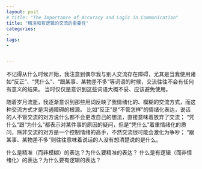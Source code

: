 ```yaml
---
layout: post
# title: "The Importance of Accuracy and Logic in Communication"
title: "精准和有逻辑的交流的重要性"
categories:
- 
tags:
- 


---
```


不记得从什么时候开始，我注意到偶尔我与别人交流存在障碍，尤其是当我使用诸如“反正”、“凭什么”、“跟某事、某物差不多”等词语的时候，交流往往不会有任何有意义的结果。
当时仅仅是意识到这些词语大概不妥、应该避免使用。
<!-- 对交流障碍的根本原因认识
不清楚是什么原因，但这个问题却扎根在我心里。 -->
随着岁月流逝，我逐渐意识到那些用词反映了我情绪化的、模糊的交流方式，而这种交流方式才是沟通障碍的根源。
比如“反正”是“不管怎样”的情绪化表达，说话的人不管交流的对方说什么都不会更改自己的想法，直接意味着放弃了交流；
“凭什么”跟“为什么”都表示对某件事的原因的疑问，但是“凭什么”着重情绪化的质问，除非交流的对方是一个控制情绪的高手，不然交流很可能会激化为争吵；
“跟某事、某物差不多”则往往意味着说话的人没有想清楚说的是什么。

什么是精准（而非模糊）的表达？为什么要精准的表达？
什么是有逻辑（而非情绪化）的表达？为什么要有逻辑的表达？


<!-- _I wrote down these a few words when I started realizing that there's something wrong with the way I communicate with people. At that time I only noticed some words which rarely led to meaningful results._ 

_Over the years it became clearer to me that I used to rely much more on emotions rather than logic in my communication. I might write my idea about effective communication under different contexts in another post, but here is where I started._ 

**"反正"**
WHATEVER - 这意味着说话的人不思考了。

**"凭什么"**
在谈话中，反问的意义有限，带有攻击意味的反问就更不是在讨论问题了。

**"something/stuff like that"**
意味着说话的人没有想清楚说的是什么。 -->
